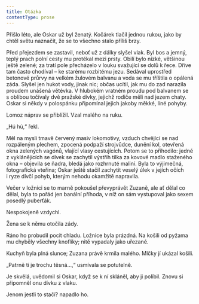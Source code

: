 ```yaml
---
title: Otázka
contentType: prose
---
```


Přišlo léto, ale Oskar už byl ženatý. Kočárek tlačil jednou rukou, jako by chtěl světu naznačit, že se to všechno stalo příliš brzy.

Před přejezdem se zastavil, neboť už z dálky slyšel vlak. Byl bos a jemný, teplý prach polní cesty mu protékal mezi prsty. Obilí bylo nízké, většinou ještě zelené; za tratí pole přecházelo v louku svažující se dolů k řece. Dříve tam často chodíval – ke starému rozbitému jezu. Sedával uprostřed betonové průrvy na velkém žulovém balvanu a voda se mu tříštila o opálená záda. Slyšel jen hukot vody, jinak nic; občas ucítil, jak mu do zad narazila proudem unášená větévka. V hlubokém vratném proudu pod balvanem se s oblibou točívaly dvě pražské dívky, jejichž rodiče měli nad jezem chaty. Oskar si někdy v polospánku připomínal jejich jakoby měkké, líné pohyby.

Lomoz náprav se přiblížil. Vzal malého na ruku.

„Hú hú,“ řekl.

Měl na mysli tmavě červený masiv lokomotivy, vzduch chvějící se nad rozpáleným plechem, zpocená podpaží strojvůdce, dunění kol, otevřená okna zelených vagónů, vlající vlasy cestujících. Potom se to přihodilo: jedné z vyklánějících se dívek se zachytil výstřih tílka za kovové madlo staženého okna – objevila se ňadra, bledá jako rozhrnuté maliní. Byla to výjimečná, fotografická vteřina; Oskar ještě stačil zachytit veselý úlek v jejích očích i ryze dívčí pohyb, kterým nehodu okamžitě napravila.

  

Večer v ložnici se to marně pokoušel převyprávět Zuzaně, ale ať dělal co dělal, byla to pořád jen banální příhoda, v níž on sám vystupoval jako sexem posedlý puberťák.

Nespokojeně vzdychl.

Žena se k němu otočila zády.

  

Ráno ho probudil pocit chladu. Ložnice byla prázdná. Na košili od pyžama mu chyběly všechny knoflíky; nitě vypadaly jako uřezané.

Kuchyň byla plná slunce; Zuzana právě krmila malého. Mlčky jí ukázal košili.

„Patrně ti je trochu těsná…,“ usmívala se potutelně.

Je skvělá, uvědomil si Oskar, když se k ní skláněl, aby ji políbil. Znovu si připomněl onu dívku z vlaku.

Jenom jestli to stačí? napadlo ho.

